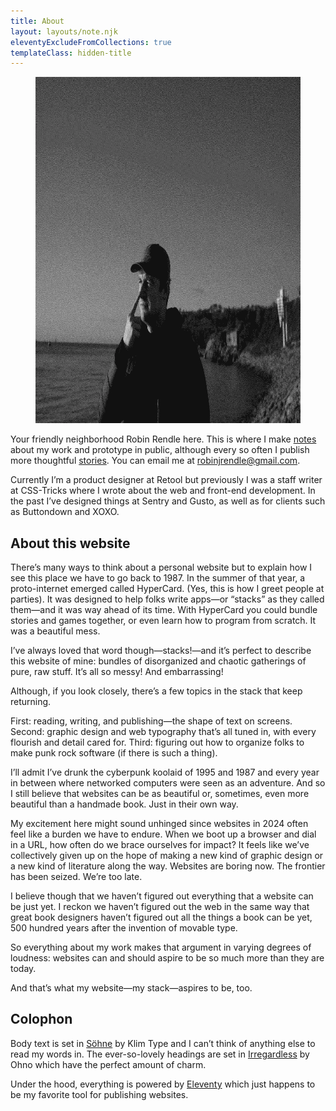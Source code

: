 ```yaml
---
title: About
layout: layouts/note.njk
eleventyExcludeFromCollections: true
templateClass: hidden-title
---
```


<figure class="project-img">
  <img src="/images/me/memememe.webp" width="832" height="554" alt="A photograph of the author, pondering big thoughts">
</figure>

<p class="intro">Your friendly neighborhood Robin Rendle here. This is where I make <a href="/notes">notes</a> about my work and prototype in public, although every so often I publish more thoughtful <a href="/stories">stories</a>. You can email me at <a href="mailto:robinjrendle@gmail.com?subject=Why%20Must%20You%20Disturb%20My%20Slumber">robinjrendle@gmail.com</a>.</p>

Currently I’m a product designer at Retool but previously I was a staff writer at CSS-Tricks where I wrote about the web and front-end development. In the past I’ve designed things at Sentry and Gusto, as well as for clients such as Buttondown and XOXO.

## About this website

There’s many ways to think about a personal website but to explain how I see this place we have to go back to 1987. In the summer of that year, a proto-internet emerged called HyperCard. (Yes, this is how I greet people at parties). It was designed to help folks write apps—or “stacks” as they called them—and it was way ahead of its time. With HyperCard you could bundle stories and games together, or even learn how to program from scratch. It was a beautiful mess.

I’ve always loved that word though—stacks!—and it’s perfect to describe this website of mine: bundles of disorganized and chaotic gatherings of pure, raw stuff. It’s all so messy! And embarrassing!

Although, if you look closely, there’s a few topics in the stack that keep returning.

First: reading, writing, and publishing—the shape of text on screens. Second: graphic design and web typography that’s all tuned in, with every flourish and detail cared for. Third: figuring out how to organize folks to make punk rock software (if there is such a thing).

I’ll admit I’ve drunk the cyberpunk koolaid of 1995 and 1987 and every year in between where networked computers were seen as an adventure. And so I still believe that websites can be as beautiful or, sometimes, even more beautiful than a handmade book. Just in their own way.

My excitement here might sound unhinged since websites in 2024 often feel like a burden we have to endure. When we boot up a browser and dial in a URL, how often do we brace ourselves for impact? It feels like we’ve collectively given up on the hope of making a new kind of graphic design or a new kind of literature along the way. Websites are boring now. The frontier has been seized. We’re too late.

I believe though that we haven’t figured out everything that a website can be just yet. I reckon we haven’t figured out the web in the same way that great book designers haven’t figured out all the things a book can be yet, 500 hundred years after the invention of movable type.

So everything about my work makes that argument in varying degrees of loudness: websites can and should aspire to be so much more than they are today.

And that’s what my website—my stack—aspires to be, too.


## Colophon

Body text is set in [Söhne](https://klim.co.nz/collections/soehne/) by Klim Type and I can’t think of anything else to read my words in. The ever-so-lovely headings are set in [Irregardless](https://ohnotype.co/fonts/irregardless) by Ohno which have the perfect amount of charm.

Under the hood, everything is powered by [Eleventy](https://www.11ty.dev/) which just happens to be my favorite tool for publishing websites.
